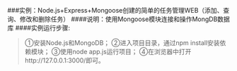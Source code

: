 ###实例：Node.js+Express+Mongoose创建的简单的任务管理WEB（添加、查询、修改和删除任务）
####说明：使用Mongoose模块连接和操作MongDB数据库
####实例运行步骤:
> ①安装Node.js和MongoDB；
> ②进入项目目录，通过npm install安装依赖模块；
> ③使用node app.js运行项目；
> ④在浏览器中打开http://127.0.0.1:3000/即可。
